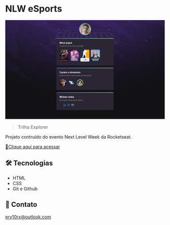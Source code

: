 # NLW eSports

![preview](./github/preview.png)

> Trilha Explorer

Projeto contruído do evento Next Level Week da Rocketseat.

[🔗Clique aqui para acessar](https://ery10.github.io/NLW-eSports/)

##  🛠 Tecnologias

- HTML
- CSS
- Git e Github

## 💙 Contato

ery10rx@outlook.com